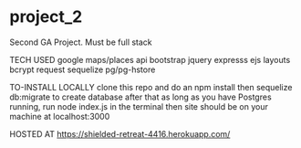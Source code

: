 # project_2
Second GA Project. Must be full stack


TECH USED
	google maps/places api
	bootstrap
	jquery
	expresss
		ejs
		layouts
		bcrypt
		request
		sequelize
		pg/pg-hstore


TO-INSTALL LOCALLY
	clone this repo and do an npm install
	then sequelize db:migrate to create database
	after that as long as you have Postgres running, run node index.js in the terminal
	then site should be on your machine at localhost:3000



HOSTED AT
	https://shielded-retreat-4416.herokuapp.com/